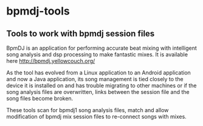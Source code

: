 # bpmdj-tools
## Tools to work with bpmdj session files

BpmDJ is an application for performing accurate beat mixing with intelligent song analysis and dsp processing to make fantastic mixes.
It is available here http://bpmdj.yellowcouch.org/

As the tool has evolved from a Linux application to an Android application and now a Java application, its song management is tied closely
to the device it is installed on and has trouble migrating to other machines or if the song analysis files are overwritten, links between the session file and the song files become broken.

These tools scan for bpmdj1 song analysis files, match and allow modification of bpmdj mix session files to re-connect songs with mixes.
